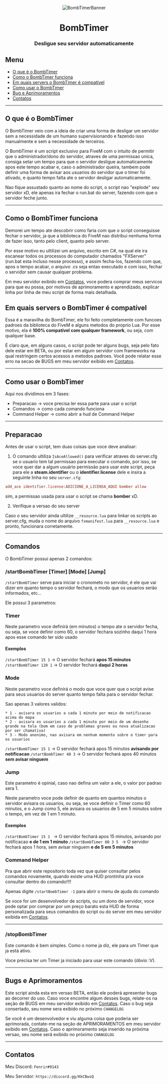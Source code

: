 <!--<p style="align: center;">![Bomb Timer Banner](https://i.ibb.co/jrc9kkH/bombtimer.png)</p>-->

<p style="text-align: center;"><img src="https://i.ibb.co/jrc9kkH/bombtimer.png" alt="BombTimerBanner"></p>

<h1 style="text-align: center;">BombTimer</h1>
<h3 style="text-align: center;">Desligue seu servidor automaticamente</h3>

## Menu

* [O que é o BombTimer](#o-que-é-o-bombtimer)
* [Como o BombTimer funciona](#como-o-bombtimer-funciona)
* [Em quais servers o BombTimer é compatível](#em-quais-servers-o-bombtimer-é-compatível)
* [Como usar o BombTimer](#como-usar-o-bombtimer)
* [Bug e Aprimoramentos](#bugs-e-aprimoramentos)
* [Contatos](#contatos)

<hr>

## O que é o BombTimer

O BombTimer veio com a ideia de criar uma forma de desligar um servidor sem a necessidade de um humano supervisionando e fazendo isso manualmente e sem a necessidade de terceiros.

O BombTimer é um script exclusivo para FiveM com o intuito de permitir que o administrador/dono do servidor, atraves de uma permissao unica, consiga setar um tempo para que o servidor desligue automaticamente apos este tempo acabar e, caso o administrador queira, tambem pode definir uma forma de avisar aos usuarios do servidor que o timer foi ativado, e quanto tempo falta ate o servidor desligar automaticamente.

Nao fique assustado quanto ao nome do script, o script nao "explode" seu servidor xD, ele apenas ira fechar o run.bat do server, fazendo com que o servidor feche junto.

<hr>

## Como o BombTimer funciona

Demorei um tempo ate descobrir como faria com que o script conseguisse fechar o servidor, ja que a biblioteca do FiveM nao distribui nenhuma forma de fazer isso, tanto pelo client, quanto pelo server.

Por esse motivo eu ultilizei um arquivo, escrito em C#, na qual ele ira escanear todos os processos do computador chamados "FXServer" (run.bat esta incluso nesse processo), e assim fecha-los, fazendo com que, apos o tempo acabar, o arquivo .cs seja entao executado e com isso, fechar o servidor sem causar qualquer problema.

Em meu servidor exibido em [Contatos](#contatos), voce podera comprar meus servicos para que eu possa, por motivos de aprimoramento e aprendizado, explicar linha por linha de meu script de forma mais detalhada.

## Em quais servers o BombTimer é compatível

Essa é a maravilha do BombTimer, ele foi feito completamente com funcoes padroes da biblioteca do FiveM e alguns metodos do proprio Lua. Por esse motivo, ela é **100% compatível com qualquer framework**, ou seja, com qualquer base.

É claro que, em alguns casos, o script pode ter alguns bugs, seja pelo fato dele estar em BETA, ou por estar em algum servidor com frameworks na qual restringem certos acessos a metodos padroes. Você pode relatar esse erro na secao de BUGS em meu servidor exibido em [Contatos](#contatos).

<hr>

## Como usar o BombTimer

Aqui nos dividimos em 3 fases:

* Preparacao -> voce precisa ler essa parte para usar o script
* Comandos -> como cada comando funciona
* Command Helper -> como abrir a hud de Command Helper

<hr>

## Preparacao

Antes de usar o script, tem duas coisas que voce deve analisar:

1. O comando ultiliza `IsAceAllowed()` para verificar atraves do server.cfg se o usuario tem tal permissao para executar o comando, por isso, se voce quer dar a algum usuário permissão para usar este script, peça para ele a **steam.identifier** ou o **identifier.license** dele e insira a seguinte linha no seu `server.cfg`:

```cfg
add_ace identifier.license:ADICIONE_A_LICENSA_AQUI bomber allow
```

sim, a permissao usada para usar o script se chama **bomber** xD.

2. Verifique a versao do seu server

Caso o seu servidor ainda ultilize `__resource.lua` para linkar os scripts ao server.cfg, muda o nome do arquivo `fxmanifest.lua` para `__resource.lua` e pronto, funcionara corretamente.

<hr>

## Comandos

O BombTimer possui apenas 2 comandos:

### /startBombTimer [Timer] [Mode] [Jump]

`/startBombTimer` serve para iniciar o cronometo no servidor, é ele que vai dizer em quanto tempo o servidor fechará, o modo que os usuarios serão informados, etc...

Ele possui 3 parametros:

### Timer

Neste parametro voce definirá (em minutos) o tempo ate o servidor fecha, ou seja, se voce definir como 60, o servidor fechara sozinho daqui 1 hora apos esse comando ter sido usado

#### Exemplos

`/startBombTimer 15 1` -> O servidor fechará **apos 15 minutos**
`/startBombTimer 120 1` -> O servidor fechará **daqui 2 horas**

### Mode

Neste parametro voce definirá o modo que voce quer que o script avise para seus usuarios do server quanto tempo falta para o servidor fechar.

Sao apenas 3 valores validos:

    * 1 - avisara os usuarios a cada 1 minuto por meio de notificacao acima do mapa
    * 2 - avisara os usuarios a cada 1 minuto por meio de um desenho grande na tela (bom em caso de problemas graves ou nova atualizacao por ser chamativa)
    * 3 - Modo anonimo, nao avisara em nenhum momento sobre o timer para os usuarios

`/startBombTimer 15 1` -> O servidor fechará apos 15 minutos **avisando por notificacao**
`/startBombTimer 40 3` -> O servidor fechará apos 40 minutos **sem avisar ninguem**

### Jump

Este parametro é opinial, caso nao defina um valor a ele, o valor por padrao sera 1.

Neste parametro voce pode definir de quanto em quantos minutos o servidor avisara os usuarios, ou seja, se voce definir o Timer como 60 minutos, e o Jump como 5, ele avisara os usuarios de 5 em 5 minutos sobre o tempo, em vez de 1 em 1 minuto.

#### Exemplos

`/startBombTimer 15 1 ` -> O servidor fechará apos 15 minutos, avisando por notificacao **e de 1 em 1 minuto**
`/startBombTimer 60 3 5 ` -> O servidor fechará apos 1 hora, sem avisar ninguem **e de 5 em 5 minutos**

### Command Helper

Pra que abrir este repositorio toda vez que quiser consultar pelos comandos novamente, quando existe uma HUD prontinha pra voce consultar dentro do comando!!!!

Apenas digite `/startBombTimer -1` para abrir o menu de ajuda do comando

Se voce for um desenvolvedor de scripts, ou um dono de servidor, voce pode optar por comprar por um preço barato esta HUD de forma personalizada para seus comandos do script ou do server em meu servidor exibida em [Contatos](#contatos).

<hr>

### /stopBombTimer

Este comando é bem simples. Como o nome ja diz, ele para um Timer que ja está ativo.

Voce precisa ter um Timer ja iniciado para usar este comando (óbvio :V).

<hr>

## Bugs e Aprimoramentos

Este script ainda esta em versao BETA, então ele poderá apresentar bugs ao decorrer do uso. Caso voce encontre algum desses bugs, relate-os na seção de BUGS em meu servidor exibido em [Contatos](#contatos). Caso o bug seja consertado, seu nome sera exibido no próximo `CHANGELOG`

Se você é um desenvolvedor e viu alguma coisa que poderia ser aprimorada, contate-me na seção de APRIMORAMENTOS em meu servidor exibido em [Contatos](#contatos). Caso o aprimoramento seja inserido na próxima versao, seu nome será exibido no próximo `CHANGELOG`

<hr>

## Contatos

Meu Discord: `Fenrir#9143`

Meu Servidor: `https://discord.gg/KkCBwsQ`